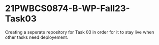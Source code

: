 # 21PWBCS0874-B-WP-Fall23-Task03
Creating a seperate repository for Task 03 in order for it to stay live when other tasks need deployement.
